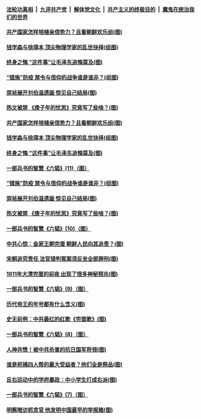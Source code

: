 ####  [法轮功真相](../../../../basic/blob/master/README.md?t=05050301) &nbsp;|&nbsp; [九评共产党](../../../../9ping.md/blob/master/README.md?t=05050301) &nbsp;|&nbsp; [解体党文化](../../../../jtdwh.md/blob/master/README.md?t=05050301)  &nbsp;|&nbsp; [共产主义的终极目的](../../../../gczydzjmd.md/blob/master/README.md?t=05050301) &nbsp;|&nbsp; [魔鬼在统治我们的世界](../../../../mgztzwmdsj.md/blob/master/README.md?t=05050301) 

#### [共产国家怎样培植亲信势力？且看朝鲜欢乐组(图)](../pages/p6/931871.md?t=05050301) 

#### [钱学森与徐璋本 顶尖物理学家的乱世抉择(组图)](../pages/p6/931452.md?t=05050301) 

#### [终身之悔 “这件事”让毛泽东追悔莫及(图)](../pages/p6/930972.md?t=05050301) 

#### [“错施”防疫 禁令与信仰的战争谁是谁非？(组图)](../pages/p6/931966.md?t=05050301) 

#### [崇祯展开刘伯温遗画 惊见自己结局(图)](../pages/p6/931211.md?t=05050301) 

#### [热文被禁 《庚子年的忧思》究竟写了些啥？(图)](../pages/p6/931861.md?t=05050301) 

#### [共产国家怎样培植亲信势力？且看朝鲜欢乐组(图)](../pages/p6/931871.md?t=05050301) 

#### [钱学森与徐璋本 顶尖物理学家的乱世抉择(组图)](../pages/p6/931452.md?t=05050301) 

#### [终身之悔 “这件事”让毛泽东追悔莫及(图)](../pages/p6/930972.md?t=05050301) 

#### [一部兵书的智慧《六韬》(11)（图）](../pages/p6/930903.md?t=05050301) 

#### [“错施”防疫 禁令与信仰的战争谁是谁非？(组图)](../pages/p6/931966.md?t=05050301) 

#### [崇祯展开刘伯温遗画 惊见自己结局(图)](../pages/p6/931211.md?t=05050301) 

#### [热文被禁 《庚子年的忧思》究竟写了些啥？(图)](../pages/p6/931861.md?t=05050301) 

#### [一部兵书的智慧《六韬》(10)（图）](../pages/p6/930901.md?t=05050301) 

#### [中共心惊：金家王朝完蛋 朝鲜人民向其追责？(图)](../pages/p6/931869.md?t=05050301) 

#### [宋朝追究责任 法官错判冤案须反坐全部罪刑(图)](../pages/p6/931589.md?t=05050301) 

#### [1911年大清完蛋的前夜 出现了很多神秘预兆(图)](../pages/p6/931840.md?t=05050301) 

#### [一部兵书的智慧《六韬》(9)（图）](../pages/p6/930900.md?t=05050301) 

#### [历代帝王的年号都有什么含义(图)](../pages/p6/931713.md?t=05050301) 

#### [史无前例：中共最红的红歌《完蛋歌》(图)](../pages/p6/930045.md?t=05050301) 

#### [一部兵书的智慧《六韬》(8)（图）](../pages/p6/930899.md?t=05050301) 

#### [人神共愤！被中共杀害的抗日国军将领(图)](../pages/p6/931085.md?t=05050301) 

#### [谁是抓捕四人帮的最大受益者？他们全是祭品(图)](../pages/p6/930046.md?t=05050301) 

#### [反右运动中的学府暴政：中小学生打成右派(图)](../pages/p6/931084.md?t=05050301) 

#### [一部兵书的智慧《六韬》(7)（图）](../pages/p6/930894.md?t=05050301) 

#### [明察暗访抓贪官 他发明中国最早的举报箱(图)](../pages/p6/931083.md?t=05050301) 

